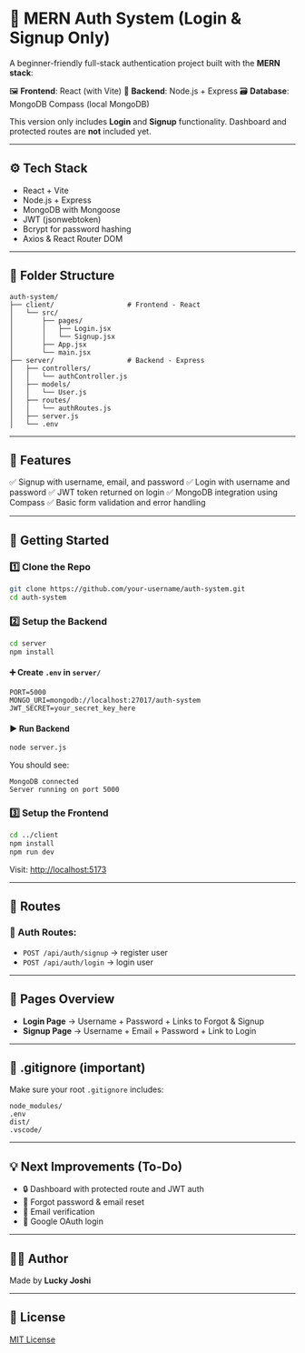 # 🔐 MERN Auth System (Login & Signup Only)

A beginner-friendly full-stack authentication project built with the **MERN stack**:

🖼️ **Frontend**: React (with Vite)
🧠 **Backend**: Node.js + Express
🗃️ **Database**: MongoDB Compass (local MongoDB)

This version only includes **Login** and **Signup** functionality. Dashboard and protected routes are **not** included yet.

---

## ⚙️ Tech Stack

* React + Vite
* Node.js + Express
* MongoDB with Mongoose
* JWT (jsonwebtoken)
* Bcrypt for password hashing
* Axios & React Router DOM

---

## 📁 Folder Structure

```
auth-system/
├── client/                  # Frontend - React
│   └── src/
│       ├── pages/
│       │   ├── Login.jsx
│       │   └── Signup.jsx
│       ├── App.jsx
│       └── main.jsx
├── server/                  # Backend - Express
│   ├── controllers/
│   │   └── authController.js
│   ├── models/
│   │   └── User.js
│   ├── routes/
│   │   └── authRoutes.js
│   ├── server.js
│   └── .env
```

---

## 🧪 Features

✅ Signup with username, email, and password
✅ Login with username and password
✅ JWT token returned on login
✅ MongoDB integration using Compass
✅ Basic form validation and error handling

---

## 🚀 Getting Started

### 1️⃣ Clone the Repo

```bash
git clone https://github.com/your-username/auth-system.git
cd auth-system
```

### 2️⃣ Setup the Backend

```bash
cd server
npm install
```

#### ➕ Create `.env` in `server/`

```env
PORT=5000
MONGO_URI=mongodb://localhost:27017/auth-system
JWT_SECRET=your_secret_key_here
```

#### ▶️ Run Backend

```bash
node server.js
```

You should see:

```
MongoDB connected
Server running on port 5000
```

### 3️⃣ Setup the Frontend

```bash
cd ../client
npm install
npm run dev
```

Visit: [http://localhost:5173](http://localhost:5173)

---

## 🧭 Routes

### 🔐 Auth Routes:

* `POST /api/auth/signup` → register user
* `POST /api/auth/login` → login user

---

## 📸 Pages Overview

* **Login Page** → Username + Password + Links to Forgot & Signup
* **Signup Page** → Username + Email + Password + Link to Login

---

## 🧼 .gitignore (important)

Make sure your root `.gitignore` includes:

```
node_modules/
.env
dist/
.vscode/
```

---

## 💡 Next Improvements (To-Do)

* 🔒 Dashboard with protected route and JWT auth
* 🔁 Forgot password & email reset
* 📧 Email verification
* 🔐 Google OAuth login

---

## 🧑‍💻 Author

Made by **Lucky Joshi**

---

## 📜 License

[MIT License](LICENSE)
